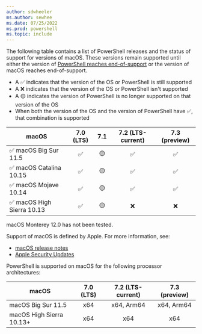 ```yaml
---
author: sdwheeler
ms.author: sewhee
ms.date: 07/25/2022
ms.prod: powershell
ms.topic: include
---
```

<!-- markdownlint-disable first-line-h1 -->
The following table contains a list of PowerShell releases and the status of support for versions of
macOS. These versions remain supported until either the version of
[PowerShell reaches end-of-support][lifecycle] or the version of macOS reaches end-of-support.

- A &#x2705; indicates that the version of the OS or PowerShell is still supported
- A &#x274c; indicates that the version of the OS or PowerShell isn't supported
- A &#x1f7e1; indicates the version of PowerShell is no longer supported on that version of the OS
- When both the version of the OS and the version of PowerShell have &#x2705;, that combination is
  supported

|              macOS               | 7.0 (LTS) |    7.1    | 7.2 (LTS-current) | 7.3 (preview) |
| -------------------------------- | :-------: | :-------: | :---------------: | :-----------: |
| &#x2705; macOS Big Sur 11.5      | &#x2705;  | &#x1f7e1; |     &#x2705;      |   &#x2705;    |
| &#x2705; macOS Catalina 10.15    | &#x2705;  | &#x1f7e1; |     &#x2705;      |   &#x2705;    |
| &#x2705; macOS Mojave 10.14      | &#x2705;  | &#x1f7e1; |     &#x2705;      |   &#x2705;    |
| &#x2705; macOS High Sierra 10.13 | &#x2705;  | &#x1f7e1; |     &#x274c;      |   &#x274c;    |

macOS Monterey 12.0 has not been tested.

Support of macOS is defined by Apple. For more information, see:

- [macOS release notes](https://developer.apple.com/documentation/macos-release-notes)
- [Apple Security Updates](https://support.apple.com/HT201222)

PowerShell is supported on macOS for the following processor architectures:

|          macOS           | 7.0 (LTS) | 7.2 (LTS-current) | 7.3 (preview) |
| ------------------------ | :-------: | :---------------: | :-----------: |
| macOS Big Sur 11.5       |    x64    |    x64, Arm64     |  x64, Arm64   |
| macOS High Sierra 10.13+ |    x64    |        x64        |      x64      |

[lifecycle]: /powershell/scripting/install/powershell-support-lifecycle
